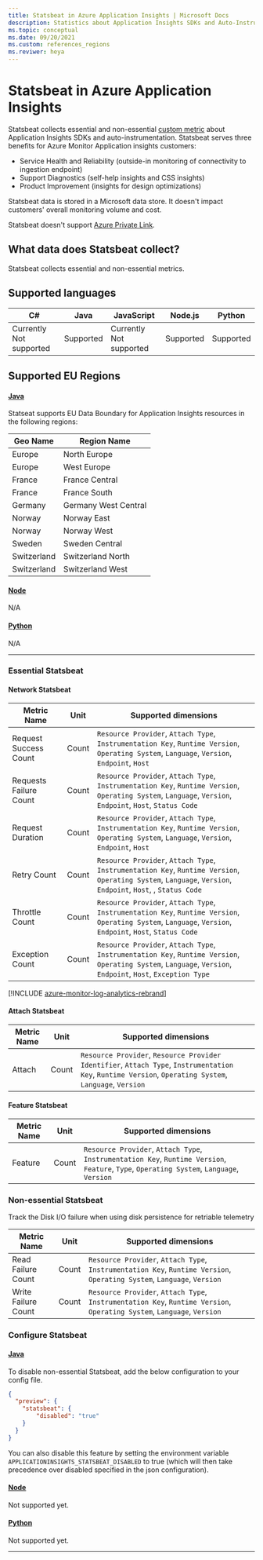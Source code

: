 ```yaml
---
title: Statsbeat in Azure Application Insights | Microsoft Docs
description: Statistics about Application Insights SDKs and Auto-Instrumentation
ms.topic: conceptual
ms.date: 09/20/2021
ms.custom: references_regions
ms.reviwer: heya
---
```


# Statsbeat in Azure Application Insights

Statsbeat collects essential and non-essential [custom metric](../essentials/metrics-custom-overview.md) about Application Insights SDKs and auto-instrumentation. Statsbeat serves three benefits for Azure Monitor Application insights customers:
-	Service Health and Reliability (outside-in monitoring of connectivity to ingestion endpoint)
-	Support Diagnostics (self-help insights and CSS insights)
-	Product Improvement (insights for design optimizations)

Statsbeat data is stored in a Microsoft data store.  It doesn't impact customers' overall monitoring volume and cost. 

Statsbeat doesn't support [Azure Private Link](../../automation/how-to/private-link-security.md). 

## What data does Statsbeat collect?

Statsbeat collects essential and non-essential metrics.

## Supported languages

| C#                        | Java            | JavaScript                | Node.js         | Python          |
|---------------------------|-----------------|---------------------------|-----------------|-----------------|
| Currently Not supported   | Supported       | Currently Not supported   | Supported       | Supported       |

## Supported EU Regions

#### [Java](#tab/eu-java)

Statseat supports EU Data Boundary for Application Insights resources in the following regions:

| Geo Name                  | Region Name            |
|---------------------------|------------------------|
| Europe                    | North Europe           |
| Europe                    | West Europe            |
| France                    | France Central         | 
| France                    | France South           | 
| Germany                   | Germany West Central   | 
| Norway                    | Norway East            | 
| Norway                    | Norway West            | 
| Sweden                    | Sweden Central         | 
| Switzerland               | Switzerland North      |
| Switzerland               | Switzerland West       | 


#### [Node](#tab/eu-node)

N/A

#### [Python](#tab/eu-python)

N/A

---

### Essential Statsbeat

#### Network Statsbeat

|Metric Name|Unit|Supported dimensions|
|-----|-----|-----|
|Request Success Count|Count| `Resource Provider`, `Attach Type`, `Instrumentation Key`, `Runtime Version`, `Operating System`, `Language`, `Version`, `Endpoint`, `Host`|
|Requests Failure Count|Count| `Resource Provider`, `Attach Type`, `Instrumentation Key`, `Runtime Version`, `Operating System`, `Language`, `Version`, `Endpoint`, `Host`, `Status Code`|
|Request Duration|Count| `Resource Provider`, `Attach Type`, `Instrumentation Key`, `Runtime Version`, `Operating System`, `Language`, `Version`, `Endpoint`, `Host`|
|Retry Count|Count| `Resource Provider`, `Attach Type`, `Instrumentation Key`, `Runtime Version`, `Operating System`, `Language`, `Version`, `Endpoint`, `Host`, , `Status Code`|
|Throttle Count|Count| `Resource Provider`, `Attach Type`, `Instrumentation Key`, `Runtime Version`, `Operating System`, `Language`, `Version`, `Endpoint`, `Host`, `Status Code`|
|Exception Count|Count| `Resource Provider`, `Attach Type`, `Instrumentation Key`, `Runtime Version`, `Operating System`, `Language`, `Version`, `Endpoint`, `Host`, `Exception Type`|

[!INCLUDE [azure-monitor-log-analytics-rebrand](../../../includes/azure-monitor-instrumentation-key-deprecation.md)]
#### Attach Statsbeat

|Metric Name|Unit|Supported dimensions|
|-----|-----|-----|
|Attach|Count| `Resource Provider`, `Resource Provider Identifier`, `Attach Type`, `Instrumentation Key`, `Runtime Version`, `Operating System`, `Language`, `Version`|

#### Feature Statsbeat

|Metric Name|Unit|Supported dimensions|
|-----|-----|-----|
|Feature|Count| `Resource Provider`, `Attach Type`, `Instrumentation Key`, `Runtime Version`, `Feature`, `Type`, `Operating System`, `Language`, `Version`|

### Non-essential Statsbeat

Track the Disk I/O failure when using disk persistence for retriable telemetry

|Metric Name|Unit|Supported dimensions|
|-----|-----|-----|
|Read Failure Count|Count| `Resource Provider`, `Attach Type`, `Instrumentation Key`, `Runtime Version`, `Operating System`, `Language`, `Version`|
|Write Failure Count|Count| `Resource Provider`, `Attach Type`, `Instrumentation Key`, `Runtime Version`, `Operating System`, `Language`, `Version`|

### Configure Statsbeat

#### [Java](#tab/java)

To disable non-essential Statsbeat, add the below configuration to your config file.

```json
{
  "preview": {
    "statsbeat": {
        "disabled": "true"
    }
  }
}
```

You can also disable this feature by setting the environment variable `APPLICATIONINSIGHTS_STATSBEAT_DISABLED` to true (which will then take precedence over disabled specified in the json configuration).

#### [Node](#tab/node)

Not supported yet.

#### [Python](#tab/python)

Not supported yet.

---

